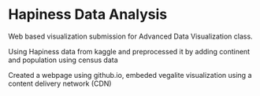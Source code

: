 # Hapiness Data Analysis

Web based visualization submission for Advanced Data Visualization class. 

Using Hapiness data from kaggle and preprocessed it by adding continent and population using census data

Created a webpage using github.io, embeded vegalite visualization using a content delivery network (CDN)
